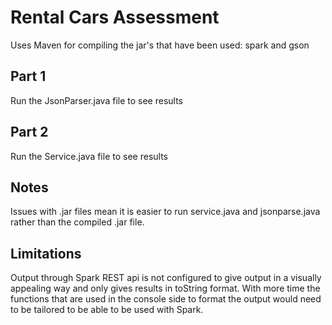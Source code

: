 # Rental Cars Assessment

Uses Maven for compiling the jar's that have been used: spark and gson

## Part 1
Run the JsonParser.java file to see results

## Part 2
Run the Service.java file to see results

## Notes
Issues with .jar files mean it is easier to run service.java and jsonparse.java rather than the compiled .jar file. 

## Limitations
Output through Spark REST api is not configured to give output in a visually appealing way and only gives results in toString format. With more time the functions that are used in the console side to format the output would need to be tailored to be able to be used with Spark.
